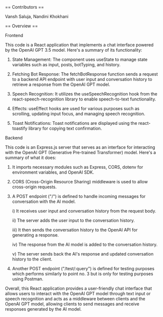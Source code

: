 == Contributors ==

Vansh Saluja, Nandini Khokhani

== Overview ==

Frontend

This code is a React application that implements a chat interface powered by the OpenAI GPT 3.5 model. Here's a summary of its functionality:
1. State Management: The component uses useState to manage state variables such as input, posts, botTyping, and history.
   
3. Fetching Bot Response: The fetchBotResponse function sends a request to a backend API endpoint with user input and conversation history to retrieve a response from the OpenAI GPT model.
   
5. Speech Recognition: It utilizes the useSpeechRecognition hook from the react-speech-recognition library to enable speech-to-text functionality.
   
7. Effects: useEffect hooks are used for various purposes such as scrolling, updating input focus, and managing speech recognition.
   
9. Toast Notifications: Toast notifications are displayed using the react-toastify library for copying text confirmation.



Backend

This code is an Express.js server that serves as an interface for interacting with the OpenAI GPT (Generative Pre-trained Transformer) model. Here's a summary of what it does:

1. It imports necessary modules such as Express, CORS, dotenv for environment variables, and OpenAI SDK.

2. CORS (Cross-Origin Resource Sharing) middleware is used to allow cross-origin requests.

3. A POST endpoint ("/") is defined to handle incoming messages for conversation with the AI model.
   
    i) It receives user input and conversation history from the request body.
   
    ii) The server adds the user input to the conversation history.
   
    iii) It then sends the conversation history to the OpenAI API for generating a response.
   
    iv) The response from the AI model is added to the conversation history.
   
    v) The server sends back the AI's response and updated conversation history to the client.
   

5. Another POST endpoint ("/test/:query") is defined for testing purposes which performs similarly to point no. 3 but is only for testing purposes using Postman.

Overall, this React application provides a user-friendly chat interface that allows users to interact with the OpenAI GPT model through text input or speech recognition and acts as a middleware between clients and the OpenAI GPT model, allowing clients to send messages and receive responses generated by the AI model.
